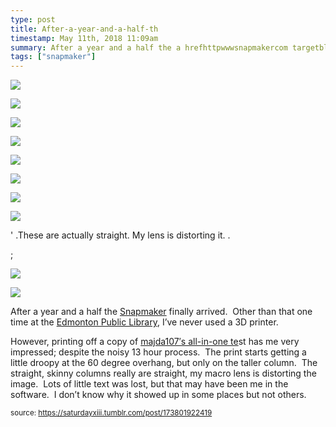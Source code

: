 ```yaml
---
type: post
title: After-a-year-and-a-half-th
timestamp: May 11th, 2018 11:09am
summary: After a year and a half the a hrefhttpwwwsnapmakercom targetblankSnapmakera finally arrived  Other than that one time at the a hrefHowever printing off a copy of a hrefhttpswwwthingiversecomthing2656594 targetblankmajda107′s allinone teast has me very impresse
tags: ["snapmaker"]
---
```

<p>
                               <img src="../media/173801922419_1.jpg"/>
                           </p>
                                                                                                                           <p>
                               <img src="../media/173801922419_2.jpg"/>
                           </p>
                                                                                                                           <p>
                               <img src="../media/173801922419_3.jpg"/>
                           </p>
                                                                                                                           <p>
                               <img src="../media/173801922419_4.jpg"/>
                           </p>
                                                                                                                           <p>
                               <img src="../media/173801922419_5.jpg"/>
                           </p>
                                                                                                                           <p>
                               <img src="../media/173801922419_6.jpg"/>
                           </p>
                                                                                                                           <p>
                               <img src="../media/173801922419_7.jpg"/>
                           </p>
                                                                                                                           <p>
                               <img src="../media/173801922419_8.jpg"/>
                           </p>
                                                           <p>' .These are actually straight.  My lens is distorting it.  . </p>;
                                                                                                                           <p>
                               <img src="../media/173801922419_9.jpg"/>
                           </p>
                                                                                                                           <p>
                               <img src="../media/173801922419_10.jpg"/>
                           </p>
                                                                                                                      <div class="caption"><p>After a year and a half the <a href="http://www.snapmaker.com" target="_blank">Snapmaker</a> finally arrived.  Other than that one time at the <a href="https://www.epl.ca/browse_program/makerspace/" target="_blank">Edmonton Public Library</a>, I’ve never used a 3D printer.</p><p>However, printing off a copy of <a href="https://www.thingiverse.com/thing:2656594" target="_blank">majda107′s all-in-one te</a>st has me very impressed; despite the noisy 13 hour process.  The print starts getting a little droopy at the 60 degree overhang, but only on the taller column.  The straight, skinny columns really are straight, my macro lens is distorting the image.  Lots of little text was lost, but that may have been me in the software.  I don’t know why it showed up in some places but not others.</p> </div>
                                    
                
                
                
                
                                
<small>source: https://saturdayxiii.tumblr.com/post/173801922419</small>